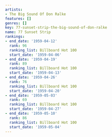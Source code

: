 ```yaml
---
artists:
- The Big Sound Of Don Ralke
features: []
genres: []
key: 77-sunset-strip-the-big-sound-of-don-ralke
name: 77 Sunset Strip
rankings:
- end_date: '1959-04-12'
  rank: 96
  ranking_list: Billboard Hot 100
  start_date: '1959-04-06'
- end_date: '1959-04-19'
  rank: 89
  ranking_list: Billboard Hot 100
  start_date: '1959-04-13'
- end_date: '1959-04-26'
  rank: 76
  ranking_list: Billboard Hot 100
  start_date: '1959-04-20'
- end_date: '1959-05-03'
  rank: 69
  ranking_list: Billboard Hot 100
  start_date: '1959-04-27'
- end_date: '1959-05-10'
  rank: 86
  ranking_list: Billboard Hot 100
  start_date: '1959-05-04'
---
```


